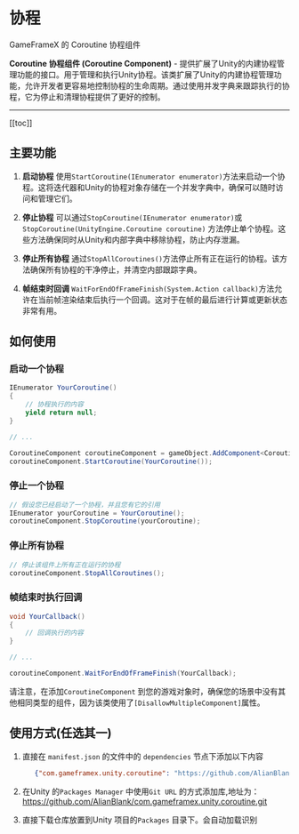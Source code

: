 # 协程

GameFrameX 的 Coroutine 协程组件

**Coroutine 协程组件 (Coroutine Component)** -
提供扩展了Unity的内建协程管理功能的接口。用于管理和执行Unity协程。该类扩展了Unity的内建协程管理功能，允许开发者更容易地控制协程的生命周期。通过使用并发字典来跟踪执行的协程，它为停止和清理协程提供了更好的控制。

---
[[toc]]

## 主要功能

1. **启动协程**
   使用`StartCoroutine(IEnumerator enumerator)`方法来启动一个协程。这将迭代器和Unity的协程对象存储在一个并发字典中，确保可以随时访问和管理它们。

2. **停止协程**
   可以通过`StopCoroutine(IEnumerator enumerator)`或`StopCoroutine(UnityEngine.Coroutine coroutine)`
   方法停止单个协程。这些方法确保同时从Unity和内部字典中移除协程，防止内存泄漏。

3. **停止所有协程**
   通过`StopAllCoroutines()`方法停止所有正在运行的协程。该方法确保所有协程的干净停止，并清空内部跟踪字典。

4. **帧结束时回调**
   `WaitForEndOfFrameFinish(System.Action callback)`方法允许在当前帧渲染结束后执行一个回调。这对于在帧的最后进行计算或更新状态非常有用。

## 如何使用

### 启动一个协程

```csharp
IEnumerator YourCoroutine()
{
    // 协程执行的内容
    yield return null;
}

// ...

CoroutineComponent coroutineComponent = gameObject.AddComponent<CoroutineComponent>();
coroutineComponent.StartCoroutine(YourCoroutine());
```

### 停止一个协程

```csharp
// 假设您已经启动了一个协程，并且您有它的引用
IEnumerator yourCoroutine = YourCoroutine();
coroutineComponent.StopCoroutine(yourCoroutine);
```

### 停止所有协程

```csharp
// 停止该组件上所有正在运行的协程
coroutineComponent.StopAllCoroutines();
```

### 帧结束时执行回调

```csharp
void YourCallback()
{
    // 回调执行的内容
}

// ...

coroutineComponent.WaitForEndOfFrameFinish(YourCallback);
```

请注意，在添加`CoroutineComponent`
到您的游戏对象时，确保您的场景中没有其他相同类型的组件，因为该类使用了`[DisallowMultipleComponent]`属性。

## 使用方式(任选其一)

1. 直接在 `manifest.json` 的文件中的 `dependencies` 节点下添加以下内容
   ```json
      {"com.gameframex.unity.coroutine": "https://github.com/AlianBlank/com.gameframex.unity.coroutine.git"}
    ```
2. 在Unity 的`Packages Manager` 中使用`Git URL`
   的方式添加库,地址为：https://github.com/AlianBlank/com.gameframex.unity.coroutine.git

3. 直接下载仓库放置到Unity 项目的`Packages` 目录下。会自动加载识别
